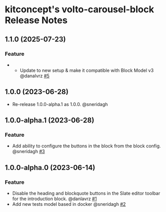 # kitconcept's volto-carousel-block Release Notes

<!-- You should *NOT* be adding new change log entries to this file.
     You should create a file in the news directory instead.
     For helpful instructions, please see:
     https://docs.plone.org/volto/developer-guidelines/contributing.html#create-a-pull-request
-->

<!-- towncrier release notes start -->

## 1.1.0 (2025-07-23)

### Feature

- - Update to new setup & make it compatible with Block Model v3 @danalvrz [#5](https://github.com/kitconcept/volto-introduction-block/issue/5)

## 1.0.0 (2023-06-28)

- Re-release 1.0.0-alpha.1 as 1.0.0. @sneridagh


## 1.0.0-alpha.1 (2023-06-28)

### Feature

- Add ability to configure the buttons in the block from the block config. @sneridagh [#3](https://github.com/kitconcept/volto-introduction-block/pull/3)


## 1.0.0-alpha.0 (2023-06-14)

### Feature

- Disable the heading and blockquote buttons in the Slate editor toolbar for the introduction block. @danlavrz [#1](https://github.com/kitconcept/volto-introduction-block/pull/1)
- Add new tests model based in docker @sneridagh [#2](https://github.com/kitconcept/volto-introduction-block/pull/2)
